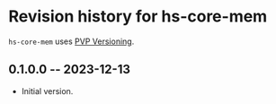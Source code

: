 # Revision history for hs-core-mem

`hs-core-mem` uses [PVP Versioning][1].

## 0.1.0.0 -- 2023-12-13

* Initial version.

[1]: https://pvp.haskell.org
